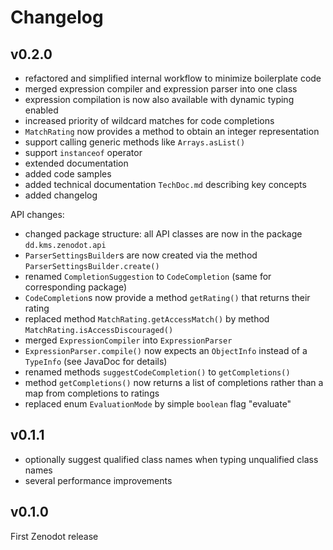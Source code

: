 # Changelog

## v0.2.0

  - refactored and simplified internal workflow to minimize boilerplate code
  - merged expression compiler and expression parser into one class
  - expression compilation is now also available with dynamic typing enabled
  - increased priority of wildcard matches for code completions
  - `MatchRating` now provides a method to obtain an integer representation
  - support calling generic methods like `Arrays.asList()`
  - support `instanceof` operator
  - extended documentation
  - added code samples
  - added technical documentation `TechDoc.md` describing key concepts
  - added changelog
  
API changes:

  - changed package structure: all API classes are now in the package `dd.kms.zenodot.api`
  - `ParserSettingsBuilder`s are now created via the method `ParserSettingsBuilder.create()` 
  - renamed `CompletionSuggestion` to `CodeCompletion` (same for corresponding package)
  - `CodeCompletion`s now provide a method `getRating()` that returns their rating
  - replaced method `MatchRating.getAccessMatch()` by method `MatchRating.isAccessDiscouraged()`
  - merged `ExpressionCompiler` into `ExpressionParser`
  - `ExpressionParser.compile()` now expects an `ObjectInfo` instead of a `TypeInfo` (see JavaDoc for details)
  - renamed methods `suggestCodeCompletion()` to `getCompletions()`
  - method `getCompletions()` now returns a list of completions rather than a map from completions to ratings
  - replaced enum `EvaluationMode` by simple `boolean` flag "evaluate"  

## v0.1.1

  - optionally suggest qualified class names when typing unqualified class names
  - several performance improvements

## v0.1.0

First Zenodot release